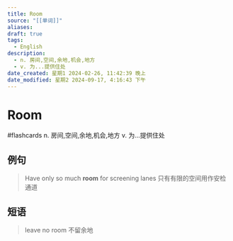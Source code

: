 ```yaml
---
title: Room
source: "[[单词]]"
aliases: 
draft: true
tags:
  - English
description:
  - n. 房间,空间,余地,机会,地方
  - v. 为...提供住处
date_created: 星期1 2024-02-26, 11:42:39 晚上
date_modified: 星期2 2024-09-17, 4:16:43 下午
---
```


# Room
#flashcards
n. 房间,空间,余地,机会,地方
v. 为...提供住处
## 例句
> Have only so much **room** for screening lanes
> 只有有限的空间用作安检通道
> 
## 短语
> leave no room 不留余地
>